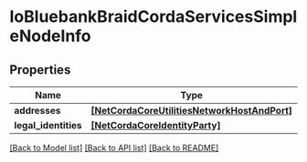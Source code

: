 # IoBluebankBraidCordaServicesSimpleNodeInfo

## Properties
Name | Type | Description | Notes
------------ | ------------- | ------------- | -------------
**addresses** | [**[NetCordaCoreUtilitiesNetworkHostAndPort]**](NetCordaCoreUtilitiesNetworkHostAndPort.md) |  | 
**legal_identities** | [**[NetCordaCoreIdentityParty]**](NetCordaCoreIdentityParty.md) |  | 

[[Back to Model list]](../README.md#documentation-for-models) [[Back to API list]](../README.md#documentation-for-api-endpoints) [[Back to README]](../README.md)


